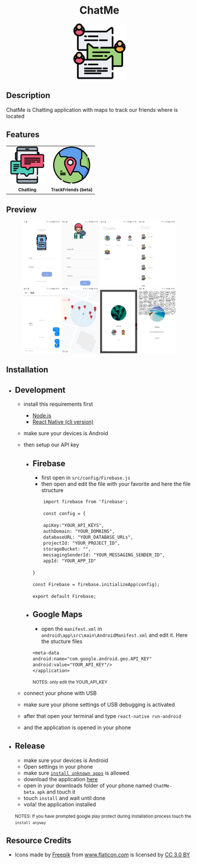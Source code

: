 <div align=center>
    <h1>ChatMe</h1>
    <img src="src/images/037-chat.png" alt="X" width="150">
</div>



## Description

ChatMe is Chatting application with maps to track our friends where is located

## Features

<table border=0>
  <tr>
     <td align="center"><img src="src/images/038-chat.png" width="100px;" alt="X"/><br /><sub><b>Chatting</b></sub><br />
     <td align="center"><img src="src/images/035-location.png" width="100px;" alt="X"/><br /><sub><b>TrackFriends (beta)</b></sub><br />
  </tr>
</table>

## Preview

<p align='center'>
<span>
<tr>
  <td><img src="screenshots/login.jpg" width="100px;" alt="X"/></td>
  <td><img src="screenshots/register.jpg" width="100px;" alt="X"/></td>
</tr>
<tr>
  <td><img src="screenshots/main_menu.jpg" width="100px;" alt="X"/></td>
  <td><img src="screenshots/chat_list.jpg" width="100px;" alt="X"/></td>
</tr>
<tr>
  <td><img src="screenshots/chat.jpg" width="100px;" alt="X"/></td>
  <td><img src="screenshots/maps.jpg" width="100px;" alt="X"/></td>
</tr>
<tr>
  <td><img src="screenshots/modal.jpg" width="100px;" alt="X"/></td>
  <td><img src="screenshots/my_profile.jpg" width="100px;" alt="X"/></td>
</tr>
</span>
</p>

## Installation

  - ## Development
  
    - install this requirements first
  
        - [Node.js](https://nodejs.org/en/, "download links")
        - [React Native (cli version)](https://facebook.github.io/react-native/docs/getting-started, "How to and installation")
    - make sure your devices is Android
    - then setup our API key

        - ## Firebase

            - first open in `src/config/Firebase.js`
            - then open and edit the file with your favorite and here the file structure
            ```
                import firebase from 'firebase';

                const config = {

                apiKey:"YOUR_API_KEYS",
                authDomain: "YOUR_DOMAINS",
                databaseURL: "YOUR_DATABASE_URLs",
                projectId: "YOUR_PROJECT_ID",
                storageBucket: "",
                messagingSenderId: "YOUR_MESSAGING_SENDER_ID",
                appId: "YOUR_APP_ID"

            }

            const Firebase = firebase.initializeApp(config);

            export default Firebase;
            ```
        
        - ## Google Maps
        
            - open the `manifest.xml` in `android\app\src\main\AndroidManifest.xml` and edit it. Here the stucture files 

            ```
            <meta-data
            android:name="com.google.android.geo.API_KEY"
            android:value="YOUR_API_KEY"/>
            </application>
            ```
            <small>NOTES: only edit the YOUR_API_KEY</small>
    - connect your phone with USB 
    - make sure your phone settings of USB debugging is activated
    - after that open your terminal and type `react-native run-android`
    - and the application is opened in your phone
  
  - ## Release

    - make sure your devices is Android  
    - Open settings in your phone
    - make sure [`install unknown apps`](https://www.applivery.com/docs/troubleshooting/android-unknown-sources/ "How to") is allowed
    - download the application [here](https://drive.google.com/file/d/174AR-yVumfxvAbm3t9ADUKkMztb7hBB0/view?usp=sharing "download the Application")
    - open in your downloads folder of your phone named `ChatMe-beta.apk` and touch it
    - touch `install` and wait until done
    - voila! the application installed

    <small>NOTES:  If you have prompted google play protect during installation process touch the `install anyway`</small>
## Resource Credits

- <div>Icons made by <a href="https://www.freepik.com/?__hstc=57440181.0f99c0d8527866a47e1ccd8edf6983aa.1563453172319.1563453172319.1563453172319.1&__hssc=57440181.4.1563453172320&__hsfp=3453667035" title="Freepik">Freepik</a> from <a href="https://www.flaticon.com/"             title="Flaticon">www.flaticon.com</a> is licensed by <a href="http://creativecommons.org/licenses/by/3.0/"             title="Creative Commons BY 3.0" target="_blank">CC 3.0 BY</a></div>